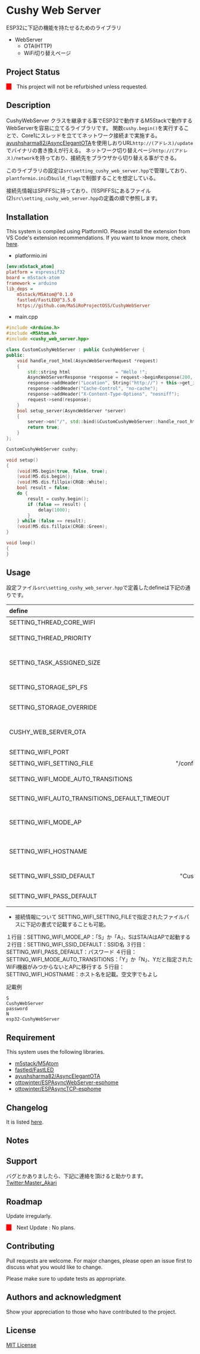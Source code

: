 # Cushy Web Server

ESP32に下記の機能を持たせるためのライブラリ

* WebServer
  * OTA(HTTP)
  * WiFi切り替えページ

## Project Status

<div style="display: flex">
    <div style="width:1em; background-color: red;margin-right:1em;"></div>
    <span style="">This project will not be refurbished unless requested.</span>
</div>

## Description

CushyWebServer クラスを継承する事でESP32で動作するM5Stackで動作する WebServerを容易に立てるライブラリです。
関数```cushy.begin()```を実行することで、Core1にスレッドを立ててネットワーク接続まで実施する。
[ayushsharma82/AsyncElegantOTA](https://github.com/ayushsharma82/AsyncElegantOTA)を使用しおりURL```http://(アドレス)/update```でバイナリの書き換えが行える。
ネットワーク切り替えページ```http://(アドレス)/network```を持っており、接続先をブラウザから切り替える事ができる。

このライブラリの設定は```src\setting_cushy_web_server.hpp```で管理しており、```plantformio.ini```の```build_flags```で制御することを想定している。

接続先情報はSPIFFSに持っており、(1)SPIFFSにあるファイル(2)```src\setting_cushy_web_server.hpp```の定義の順で参照します。


## Installation

This system is compiled using PlatformIO. Please install the extension from VS Code's extension recommendations. If you want to know more, check [here](https://docs.platformio.org/en/latest/).

* platformio.ini

```ini
[env:m5stack_atom]
platform = espressif32
board = m5stack-atom
framework = arduino
lib_deps =
	m5stack/M5Atom@^0.1.0
	fastled/FastLED@^3.5.0
	https://github.com/MaSiRoProjectOSS/CushyWebServer
```

* main.cpp

```c++
#include <Arduino.h>
#include <M5Atom.h>
#include <cushy_web_server.hpp>

class CustomCushyWebServer : public CushyWebServer {
public:
    void handle_root_html(AsyncWebServerRequest *request)
    {
        std::string html                 = "Hello !";
        AsyncWebServerResponse *response = request->beginResponse(200, "text/plain; charset=utf-8", html.c_str());
        response->addHeader("Location", String("http://") + this->get_ip().toString());
        response->addHeader("Cache-Control", "no-cache");
        response->addHeader("X-Content-Type-Options", "nosniff");
        request->send(response);
    }
    bool setup_server(AsyncWebServer *server)
    {
        server->on("/", std::bind(&CustomCushyWebServer::handle_root_html, this, std::placeholders::_1));
        return true;
    }
};

CustomCushyWebServer cushy;

void setup()
{
    (void)M5.begin(true, false, true);
    (void)M5.dis.begin();
    (void)M5.dis.fillpix(CRGB::White);
    bool result = false;
    do {
        result = cushy.begin();
        if (false == result) {
            delay(1000);
        }
    } while (false == result);
    (void)M5.dis.fillpix(CRGB::Green);
}

void loop()
{
}
```

## Usage

設定ファイル```src\setting_cushy_web_server.hpp```で定義したdefineは下記の通りです。

| define                                        |            デフォルト値 | 定義                                                                                                               |
| :-------------------------------------------- | ----------------------: | :----------------------------------------------------------------------------------------------------------------- |
| SETTING_THREAD_CORE_WIFI                      |                     (1) | スレッドを動作させているCore番号                                                                                   |
| SETTING_THREAD_PRIORITY                       |                     (5) | スレッドのプライオリティ(値が小さいほど優先度が低い)                                                               |
| SETTING_TASK_ASSIGNED_SIZE                    |              (4096 * 2) | スレッドのサイズ<br>スレッドの容量不足で落ちる場合は増やしてください。                                             |
| SETTING_STORAGE_SPI_FS                        |                     (1) | (1)の場合はSPIFFSに接続先情報を保持し、再起動時はそのファイルを参照する。                                          |
| SETTING_STORAGE_OVERRIDE                      |                     (0) | (1)の場合は起動時にSPIFFSの値を無視してバイナリの情報で上書きする。                                                |
| CUSHY_WEB_SERVER_OTA                          |                     (1) | (1)の場合は```http://(アドレス)/update```でOTA機能が使用可能。<br>OTAを使わない場合などに切り離せる。              |
| SETTING_WIFI_PORT                             |                    (80) | WebServerのポート番号                                                                                              |
| SETTING_WIFI_SETTING_FILE                     | "/config/info_wifi.ini" | SPIFFSの保存先パス                                                                                                 |
| SETTING_WIFI_MODE_AUTO_TRANSITIONS            |                 (false) | STAで動作中に指示されたWiFi機器が見つからない場合、自動でAPへ移行するフラグ                                        |
| SETTING_WIFI_AUTO_TRANSITIONS_DEFAULT_TIMEOUT |             (60 * 1000) | SETTING_WIFI_MODE_AUTO_TRANSITIONSが(true)の場合のWiFi機器の探索時間                                               |
| SETTING_WIFI_MODE_AP                          |                  (true) | (true)の場合はAPで起動する。(false)の場合はSTAで起動する。<br>SPIFFSにファイルがない場合に動作する                 |
| SETTING_WIFI_HOSTNAME                         |                      "" | 端末名を指定できる。空文字の場合はデフォルト値(esp32-固有番号)を使用する。<br>SPIFFSにファイルがない場合に動作する |
| SETTING_WIFI_SSID_DEFAULT                     |        "CushyWebServer" | SSIDの名前<br>SPIFFSにファイルがない場合に動作する                                                                 |
| SETTING_WIFI_PASS_DEFAULT                     |              "password" | パスワード<br>SPIFFSにファイルがない場合に動作する                                                                 |

* 接続情報について
SETTING_WIFI_SETTING_FILEで指定されたファイルパスに下記の書式で記載することも可能。

１行目：SETTING_WIFI_MODE_AP：「S」か「A」、SはSTA/AはAPで起動する
２行目：SETTING_WIFI_SSID_DEFAULT：SSID名
３行目：SETTING_WIFI_PASS_DEFAULT：パスワード
４行目：SETTING_WIFI_MODE_AUTO_TRANSITIONS：「Y」か「N」、Yだと指定されたWiFi機器がみつからないとAPに移行する
５行目：SETTING_WIFI_HOSTNAME：ホスト名を記載。空文字でもよし

記載例

```file
S
CushyWebServer
password
N
esp32-CushyWebServer
```

## Requirement

This system uses the following libraries.

* [m5stack/M5Atom](https://github.com/m5stack/M5Atom?utm_source=platformio&utm_medium=piohome)
* [fastled/FastLED](https://github.com/Makuna/NeoPixelBus?utm_source=platformio&utm_medium=piohome)
* [ayushsharma82/AsyncElegantOTA](https://github.com/ayushsharma82/AsyncElegantOTA)
* [ottowinter/ESPAsyncWebServer-esphome](https://registry.platformio.org/libraries/ottowinter/ESPAsyncWebServer-esphome)
* [ottowinter/ESPAsyncTCP-esphome](https://registry.platformio.org/libraries/ottowinter/ESPAsyncTCP-esphome)


## Changelog

It is listed [here](./Changelog).

## Notes


## Support

バグとかありましたら、下記に連絡を頂けると助かります。
[Twitter:Master_Akari](https://twitter.com/Master_Akari)

## Roadmap

Update irregularly.

<div style="display: flex">
    <div style="width:1em; background-color: red;margin-right:1em;"></div>
    <span style="">Next Update&nbsp;:&nbsp; </span>
    <span style="">No plans.</span>
</div>


## Contributing

Pull requests are welcome. For major changes, please open an issue first
to discuss what you would like to change.

Please make sure to update tests as appropriate.

## Authors and acknowledgment

Show your appreciation to those who have contributed to the project.

## License

[MIT License](./LICENSE)
